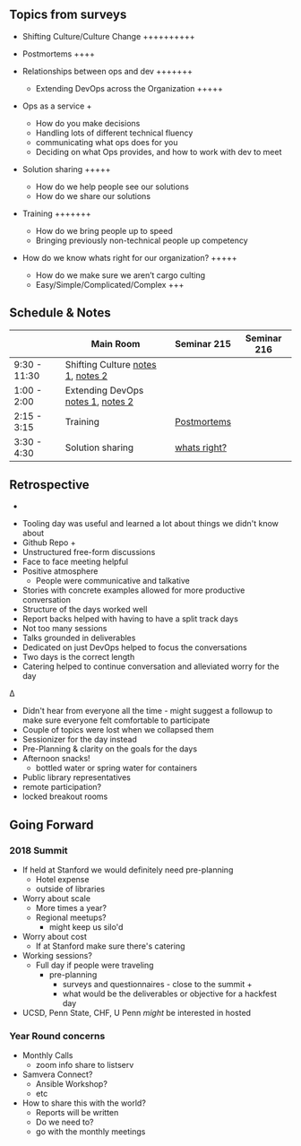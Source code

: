 Topics from surveys
---
* Shifting Culture/Culture Change ++++++++++

* Postmortems ++++

* Relationships between ops and dev +++++++
  * Extending DevOps across the Organization +++++

* Ops as a service +
  * How do you make decisions
  * Handling lots of different technical fluency
  * communicating what ops does for you
  * Deciding on what Ops provides, and how to work with dev to meet

* Solution sharing +++++
  * How do we help people see our solutions
  * How do we share our solutions

* Training +++++++
  * How do we bring people up to speed
  * Bringing previously non-technical people up competency

* How do we know whats right for our organization? +++++
  * How do we make sure we aren’t cargo culting
  * Easy/Simple/Complicated/Complex +++

Schedule & Notes
---
|| Main Room | Seminar 215 | Seminar 216|
|---|---|---|---|
|9:30 - 11:30|Shifting Culture [notes 1](Culture-Change.md), [notes 2](shiftin_culture.md)|||
|1:00 -  2:00|Extending DevOps [notes 1](Extending-DevOps.md), [notes 2](Extending-DevOps2.md)|||
|2:15 -  3:15|Training|[Postmortems](https://github.com/devops4lib/DevOpsSummit/blob/master/2017/day2-people/Postmortems.md)||
|3:30 - 4:30|Solution sharing|[whats right?](whats_right.md)||

Retrospective
---

+
* Tooling day was useful and learned a lot about things we didn't know about
* Github Repo +
* Unstructured free-form discussions
* Face to face meeting helpful
* Positive atmosphere
  * People were communicative and talkative
* Stories with concrete examples allowed for more productive conversation
* Structure of the days worked well
* Report backs helped with having to have a split track days
* Not too many sessions
* Talks grounded in deliverables
* Dedicated on just DevOps helped to focus the conversations
* Two days is the correct length
* Catering helped to continue conversation and alleviated worry for the day

∆
* Didn't hear from everyone all the time - might suggest a followup to make sure everyone felt comfortable to participate
* Couple of topics were lost when we collapsed them
* Sessionizer for the day instead
* Pre-Planning & clarity on the goals for the days
* Afternoon snacks!
  * bottled water or spring water for containers
* Public library representatives
* remote participation?
* locked breakout rooms

Going Forward
---

### 2018 Summit
* If held at Stanford we would definitely need pre-planning
  * Hotel expense
  * outside of libraries
* Worry about scale
  * More times a year?
  * Regional meetups?
    * might keep us silo'd
* Worry about cost
  * If at Stanford make sure there's catering
* Working sessions?
  * Full day if people were traveling
    * pre-planning
      * surveys and questionnaires - close to the summit +
      * what would be the deliverables or objective for a hackfest day
* UCSD, Penn State, CHF, U Penn *might* be interested in hosted

### Year Round concerns
* Monthly Calls
  * zoom info share to listserv
* Samvera Connect?
  * Ansible Workshop?
  * etc
* How to share this with the world?
  * Reports will be written
  * Do we need to?
  * go with the monthly meetings

